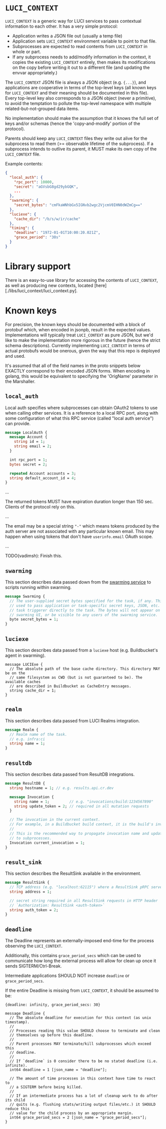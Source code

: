 # `LUCI_CONTEXT`

`LUCI_CONTEXT` is a generic way for LUCI services to pass contextual
information to each other. It has a very simple protocol:
  * Application writes a JSON file out (usually a temp file)
  * Application sets `LUCI_CONTEXT` environment variable to point to that file.
  * Subprocesses are expected to read contents from `LUCI_CONTEXT` in whole or
    part.
  * If any subprocess needs to add/modify information in the context, it copies
    the existing `LUCI_CONTEXT` entirely, then makes its modifications on the
    copy before writing it out to a different file (and updating the envvar
    appropriately.)

The `LUCI_CONTEXT` JSON file is always a JSON object (e.g. `{...}`), and
applications are cooperative in terms of the top-level keys (all known keys for
`LUCI_CONTEXT` and their meaning should be documented in this file). Every
top-level key also corresponds to a JSON object (never a primitive), to avoid
the temptation to pollute the top-level namespace with multiple
related-but-not-grouped data items.

No implementation should make the assumption that it knows the full set of keys
and/or schemas (hence the 'copy-and-modify' portion of the protocol).

Parents should keep any `LUCI_CONTEXT` files they write out alive for the
subprocess to read them (>= observable lifetime of the subprocess). If
a subprocess intends to outlive its parent, it MUST make its own copy of the
`LUCI_CONTEXT` file.

Example contents:

```json
{
  "local_auth": {
    "rpc_port": 10000,
    "secret": "aGVsbG8gd29ybGQK",
    ...
  },
  "swarming": {
    "secret_bytes": "cmFkaWNhbGx5IGNvb2wgc2VjcmV0IHN0dWZmCg=="
  },
  "luciexe": {
    "cache_dir": "/b/s/w/ir/cache"
  },
  "timing": {
    "deadline": "1972-01-01T10:00:20.021Z",
    "grace_period": "30s"
  }
}
```

# Library support
There is an easy-to-use library for accessing the contents of `LUCI_CONTEXT`, as
well as producing new contexts, located
[here][./libs/luci_context/luci_context.py].

# Known keys

For precision, the known keys should be documented with a block of protobuf
which, when encoded in jsonpb, result in the expected values. Implementations
will typically treat `LUCI_CONTEXT` as pure JSON, but we'd like to make the
implementation more rigorous in the future (hence the strict schema
descriptions). Currently implementing `LUCI_CONTEXT` in terms of actual
protobufs would be onerous, given the way that this repo is deployed and used.

It's assumed that all of the field names in the proto snippets below EXACTLY
correspond to their encoded JSON forms. When encoding in golang, this would be
equivalent to specifying the 'OrigName' parameter in the Marshaller.

## `local_auth`

Local auth specifies where subprocesses can obtain OAuth2 tokens to use when
calling other services. It is a reference to a local RPC port, along with
some configuration of what this RPC service (called "local auth service") can
provide.

```proto
message LocalAuth {
  message Account {
    string id = 1;
    string email = 2;
  }

  int rpc_port = 1;
  bytes secret = 2;

  repeated Account accounts = 3;
  string default_account_id = 4;
}
```

...

The returned tokens MUST have expiration duration longer than 150 sec. Clients
of the protocol rely on this.

...

The email may be a special string `"-"` which means tokens produced by the auth
server are not associated with any particular known email. This may happen when
using tokens that don't have `userinfo.email` OAuth scope.

...

TODO(vadimsh): Finish this.


## `swarming`

This section describes data passed down from the
[swarming service](../appengine/swarming) to scripts running within swarming.

```proto
message Swarming {
  // The user-supplied secret bytes specified for the task, if any. This can be
  // used to pass application or task-specific secret keys, JSON, etc. from the
  // task triggerer directly to the task. The bytes will not appear on any
  // swarming UI, or be visible to any users of the swarming service.
  byte secret_bytes = 1;
}
```

## `luciexe`

This section describes data passed from a `luciexe` host (e.g. Buildbucket's
agent in swarming).

```
message LUCIExe {
  // The absolute path of the base cache directory. This directory MAY be on the
  // same filesystem as CWD (but is not guaranteed to be). The available caches
  // are described in Buildbucket as CacheEntry messages.
  string cache_dir = 1;
}
```

## `realm`

This section describes data passed from LUCI Realms integration.

```proto
message Realm {
  // Realm name of the task.
  // e.g. infra:ci
  string name = 1;
}
```

## `resultdb`

This section describes data passed from ResultDB integrations.

```proto
message ResultDB {
  string hostname = 1; // e.g. results.api.cr.dev

  message Invocation {
    string name = 1;         // e.g. "invocations/build:1234567890"
    string update_token = 2; // required in all mutation requests
  }

  // The invocation in the current context.
  // For example, in a Buildbucket build context, it is the build's invocation.
  //
  // This is the recommended way to propagate invocation name and update token
  // to subprocesses.
  Invocation current_invocation = 1;
}
```

## `result_sink`

This section describes the ResultSink available in the environment.

```proto
message ResultSink {
  // TCP address (e.g. "localhost:62115") where a ResultSink pRPC server is hosted.
  string address = 1;

  // secret string required in all ResultSink requests in HTTP header
  // `Authorization: ResultSink <auth-token>`
  string auth_token = 2;
}
```

## `deadline`

The Deadline represents an externally-imposed end-time for the process
observing the `LUCI_CONTEXT`.

Additionally, this contains `grace_period_secs` which can be used to
communicate how long the external process will allow for clean up once it
sends SIGTERM/Ctrl-Break.

Intermediate applications SHOULD NOT increase `deadline` or `grace_period_secs`.

If the entire Deadline is missing from `LUCI_CONTEXT`, it should be assumed to
be:

    {deadline: infinity, grace_period_secs: 30}

```
message Deadline {
  // The absolute deadline for execution for this context (as unix timestamp).
  //
  // Processes reading this value SHOULD choose to terminate and clean
  // themselves up before this deadline.
  //
  // Parent processes MAY terminate/kill subprocesses which exceed this
  // deadline.
  //
  // If `deadline` is 0 consider there to be no stated deadline (i.e. infinite).
  int64 deadline = 1 [json_name = "deadline"];

  // The amount of time processes in this context have time to react to
  // a SIGTERM before being killed.
  //
  // If an intermediate process has a lot of cleanup work to do after its child
  // quits (e.g. flushing stats/writing output files/etc.) it SHOULD reduce this
  // value for the child process by an appropriate margin.
  int64 grace_period_secs = 2 [json_name = "grace_period_secs"];
}
```

